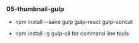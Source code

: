 ### 05-thumbnail-gulp

* npm install --save gulp gulp-react gulp-concat

* npm install -g gulp-cli for command line tools
